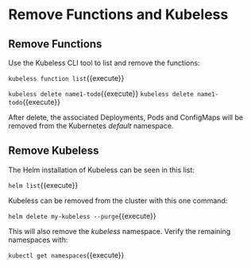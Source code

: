 # Remove Functions and Kubeless #

## Remove Functions ##

Use the Kubeless CLI tool to list and remove the functions:

`kubeless function list`{{execute}}

`kubeless delete name1-todo`{{execute}}
`kubeless delete name1-todo`{{execute}}

After delete, the associated Deployments, Pods and ConfigMaps will be removed from the Kubernetes _default_ namespace.

## Remove Kubeless ##

The Helm installation of Kubeless can be seen in this list:

`helm list`{{execute}}

Kubeless can be removed from the cluster with this one command:

`helm delete my-kubeless --purge`{{execute}}

This will also remove the _kubeless_ namespace. Verify the remaining namespaces with:

`kubectl get namespaces`{{execute}}
